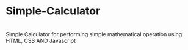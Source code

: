 # Simple-Calculator
</br>
Simple Calculator for performing simple mathematical operation using HTML, CSS AND Javascript
